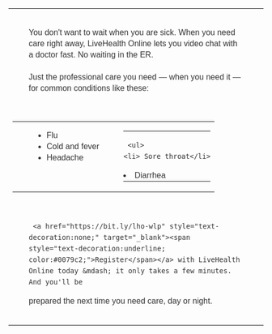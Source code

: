 <table width="100%" border="0" cellspacing="0" cellpadding="0" class="fixed-table-100">

<tr>
<td align="center"  style="font-family:Arial,Helvetica,sans-serif; color:#333333; text-align:left; font-size:16px; line-height:22px; margin:0; padding:20px 40px 20px 40px;"  valign="top">

	

You don't want to wait when you are sick. When you need care right away, LiveHealth
Online lets you video chat with a doctor fast. No waiting in the ER.<br><br>
Just the professional care you need &mdash; when you need it &mdash; for common conditions
like these:</td>
</tr>
     <tr>
	<td align="left" valign="top">
	
<table align="center" border="0" cellpadding="0" cellspacing="0" class="fixed-table-87" role="presentation" width="600">
 <tr>
<td align="center" style="font-family:Arial,Helvetica,sans-serif; color:#333333; text-align:left; font-size:16px; line-height:22px; margin:0; padding:0px 40px;" class="rm-padding" valign="top">

  <ul>
    <li> Flu</li>
    <li> Cold and fever</li>
    <li> Headache</li>
   </ul>
   </td>
  <td align="left" valign="top">
  <table width="100%" border="0" cellspacing="0" cellpadding="0">
     <tr>
	<td align="center" style="font-family:Arial,Helvetica,sans-serif; color:#333333; text-align:left; font-size:16px; line-height:22px; margin:0; padding:0px 0px;" valign="top">
	
	 <ul>
    <li> Sore throat</li>
   <li> Diarrhea</li>

   </ul>
	</td>
    </tr>
</table>
 
   
   </td>
 </tr>
</table>
</td>
    </tr>
    
    
  <tr>
	<td align="center" style="font-family:Arial,Helvetica,sans-serif; color:#333333; text-align:left; font-size:16px; line-height:22px; margin:0;  padding:20px 40px 20px 40px;" valign="top">
	
	 <a href="https://bit.ly/lho-wlp" style="text-decoration:none;" target="_blank"><span style="text-decoration:underline; color:#0079c2;">Register</span></a> with LiveHealth Online today &mdash; it only takes a few minutes. And you'll be
prepared the next time you need care, day or night.</td>
</tr>
</table>
